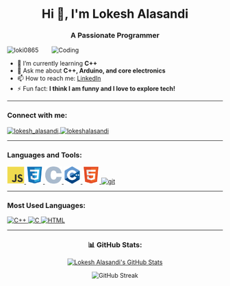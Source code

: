 <h1 align="center">Hi 👋, I'm Lokesh Alasandi</h1>
<h3 align="center">A Passionate Programmer</h3>

<img align="right" alt="Coding" width="400" src="https://i.pinimg.com/originals/54/e3/7d/54e37d8074ebcde1d96c77d7b2a7f310.gif">

<p align="left"> 
  <img src="https://komarev.com/ghpvc/?username=loki0865&label=Profile%20views&color=0e75b6&style=flat" alt="loki0865" /> 
</p>

- 🌱 I’m currently learning **C++**  
- 💬 Ask me about **C++, Arduino, and core electronics**  
- 📫 How to reach me: [LinkedIn](https://www.linkedin.com/in/lokeshalasandi/)  
- ⚡ Fun fact: **I think I am funny and I love to explore tech!**

---

<h3 align="left">Connect with me:</h3>
<p align="left">
  <a href="https://instagram.com/lokesh_alasandi" target="blank">
    <img align="center" src="https://raw.githubusercontent.com/rahuldkjain/github-profile-readme-generator/master/src/images/icons/Social/instagram.svg" alt="lokesh_alasandi" height="30" width="40" />
  </a>
  <a href="https://www.linkedin.com/in/lokeshalasandi/" target="blank">
    <img align="center" src="https://raw.githubusercontent.com/rahuldkjain/github-profile-readme-generator/master/src/images/icons/Social/linked-in-alt.svg" alt="lokeshalasandi" height="30" width="40" />
  </a>
</p>

---

<h3 align="left">Languages and Tools:</h3>
<p align="left"> 
  <a href="https://www.javascript.com/" target="blank" rel="noreferrer"> 
    <img src="https://raw.githubusercontent.com/devicons/devicon/master/icons/javascript/javascript-original.svg" alt="javascript" width="40" height="40"/> 
  </a> 
  <a href="https://www.w3schools.com/css/" target="blank" rel="noreferrer"> 
    <img src="https://raw.githubusercontent.com/devicons/devicon/master/icons/css3/css3-original.svg" alt="css3" width="40" height="40"/> 
  </a>
  <a href="https://www.cprogramming.com/" target="blank" rel="noreferrer"> 
    <img src="https://raw.githubusercontent.com/devicons/devicon/master/icons/c/c-original.svg" alt="c" width="40" height="40"/> 
  </a> 
  <a href="https://www.w3schools.com/cpp/" target="blank" rel="noreferrer"> 
    <img src="https://raw.githubusercontent.com/devicons/devicon/master/icons/cplusplus/cplusplus-original.svg" alt="cplusplus" width="40" height="40"/> 
  </a> 
  <a href="https://www.w3schools.com/html/" target="blank" rel="noreferrer"> 
    <img src="https://raw.githubusercontent.com/devicons/devicon/master/icons/html5/html5-original.svg" alt="html" width="40" height="40"/> 
  </a>
  <a href="https://git-scm.com/" target="blank" rel="noreferrer"> 
    <img src="https://www.vectorlogo.zone/logos/git-scm/git-scm-icon.svg" alt="git" width="40" height="40"/> 
  </a> 
</p>

---

<h3 align="left">Most Used Languages:</h3>
<p align="left">
  <a href="https://github.com/Loki0865">
    <img src="https://img.shields.io/badge/C++-00599C?style=for-the-badge&logo=c%2B%2B&logoColor=white" alt="C++" />
    <img src="https://img.shields.io/badge/C-A8B9CC?style=for-the-badge&logo=c&logoColor=white" alt="C" />
    <img src="https://img.shields.io/badge/HTML-E34F26?style=for-the-badge&logo=html5&logoColor=white" alt="HTML" />
  </a>
</p>

---

<h3 align="center">📊 GitHub Stats:</h3>

<p align="center">
  <a href="https://github.com/Loki0865">
    <img src="https://github-readme-stats.vercel.app/api?username=loki0865&show_icons=true&locale=en" alt="Lokesh Alasandi's GitHub Stats" />
  </a>
</p>

<p align="center">
  <img src="https://img.shields.io/endpoint?url=https://github-readme-streak-stats.demolab.com/api?user=loki0865" alt="GitHub Streak" />
</p>
